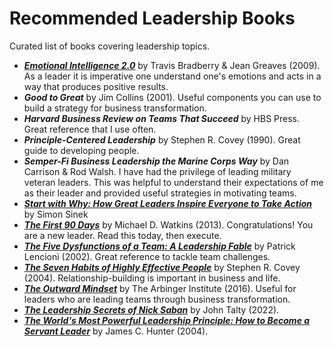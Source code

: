 # Recommended Leadership Books
Curated list of books covering leadership topics.

- [***Emotional Intelligence 2.0***](https://www.amazon.com/Emotional-Intelligence-2-0-Travis-Bradberry/dp/0974320625/ref=asc_df_0974320625&mcid=5938232a75713552a8405ce08df26427?tag=bingshoppinga-20&linkCode=df0&hvadid=80126965543717&hvnetw=o&hvqmt=e&hvbmt=be&hvdev=c&hvlocint=&hvlocphy=&hvtargid=pla-4583726541546521&psc=1) by Travis Bradberry & Jean Greaves (2009). As a leader it is imperative one understand one's emotions and acts in a way that produces positive results.
- ***Good to Great*** by Jim Collins (2001). Useful components you can use to build a strategy for business transformation.
- ***Harvard Business Review on Teams That Succeed*** by HBS Press.  Great reference that I use often.
- ***Principle-Centered Leadership*** by Stephen R. Covey (1990). Great guide to developing people.
- ***Semper-Fi Business Leadership the Marine Corps Way*** by Dan Carrison & Rod Walsh. I have had the privilege of leading military veteran leaders.  This was helpful to understand their expectations of me as their leader and provided useful strategies in motivating teams.
- ***[Start with Why: How Great Leaders Inspire Everyone to Take Action](https://www.amazon.com/Start-with-Why-Simon-Sinek-audiobook/dp/B074VF6ZLM/ref=sr_1_4?hvadid=241648811656&hvdev=c&hvlocphy=9022412&hvnetw=g&hvqmt=e&hvrand=17621441678509876751&hvtargid=kwd-329048493326&hydadcr=21906_10171159&keywords=top+rated+leadership+books&qid=1702755186&sr=8-4)*** by Simon Sinek
- [***The First 90 Days***](https://www.amazon.com/First-90-Days-Strategies-Expanded/dp/1422188612/ref=m_crc_dp_lf_d_t1_d_sccl_3_1/146-2723870-2164469?pd_rd_w=RlnkM&content-id=amzn1.sym.76a0b561-a7b4-41dc-9467-a85a2fa27c1c&pf_rd_p=76a0b561-a7b4-41dc-9467-a85a2fa27c1c&pf_rd_r=3Y1Q0JPHS1B6EBQQR1Z2&pd_rd_wg=h4ChZ&pd_rd_r=8ae9587d-4812-4456-9554-8f3d2279e40d&pd_rd_i=1422188612&psc=1) by Michael D. Watkins (2013). Congratulations!  You are a new leader.  Read this today, then execute.
- [***The Five Dysfunctions of a Team: A Leadership Fable***](https://www.amazon.com/Five-Dysfunctions-Team-Leadership-Fable/dp/0787960756/ref=sr_1_1?crid=1FJX4NYYSR993&keywords=The+Five+Dysfunctions+of+a+Team&qid=1702754534&s=books&sprefix=the+five+dysfunctions+of+a+team%2Cstripbooks%2C93&sr=1-1) by Patrick Lencioni (2002). Great reference to tackle team challenges.
- [***The Seven Habits of Highly Effective People***](https://www.amazon.com/Habits-Highly-Effective-People-Powerful/dp/0743269519/ref=sr_1_9?crid=2UCAPOB2KVA5F&keywords=seven+habits+of+highly+effective+people&qid=1702754143&sprefix=seven+ha%2Caps%2C135&sr=8-9) by Stephen R. Covey (2004). Relationship-building is important in business and life.
- [***The Outward Mindset***](https://www.amazon.com/Outward-Mindset-Arbinger-Institute/dp/1523087307/ref=sr_1_1?crid=100W6OH5MTVDQ&keywords=The+Outward+Mindset&qid=1702753866&sprefix=the+outward+mindset%2Caps%2C148&sr=8-1) by The Arbinger Institute (2016). Useful for leaders who are leading teams through business transformation.
- [***The Leadership Secrets of Nick Saban***](https://www.amazon.com/Leadership-Secrets-Nick-Saban-Alabamas/dp/1637740832/ref=sr_1_1?crid=10Z3TRA68B63J&keywords=The+Leadership+Secrets+of+Nick+Saban&qid=1702753824&sprefix=the+leadership+secrets+of+nick+saban%2Caps%2C120&sr=8-1) by John Talty (2022).
- [***The World's Most Powerful Leadership Principle: How to Become a Servant Leader***](https://www.amazon.com/Worlds-Most-Powerful-Leadership-Principle/dp/1578569753/ref=sr_1_17?crid=296Y4E3F7NY8F&keywords=the+servant+leader&qid=1702752030&sprefix=the+servant+leader%2Caps%2C111&sr=8-17) by James C. Hunter (2004). 
